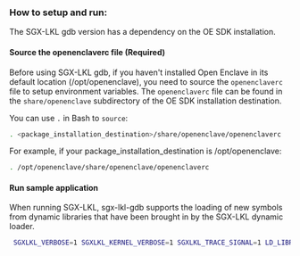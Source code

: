 ### How to setup and run:
The SGX-LKL gdb version has a dependency on the OE SDK installation.

#### Source the openenclaverc file (Required)

Before using SGX-LKL gdb, if you haven't installed Open Enclave in its default location (/opt/openenclave), you need to source the `openenclaverc` file to setup environment variables. The `openenclaverc` file can be found in the `share/openenclave` subdirectory of the OE SDK installation destination. 

You can use `.` in Bash to `source`:

```bash
. <package_installation_destination>/share/openenclave/openenclaverc
```

For example, if your package_installation_destination is /opt/openenclave:

```bash
. /opt/openenclave/share/openenclave/openenclaverc
```

#### Run sample application

When running SGX-LKL, sgx-lkl-gdb supports the loading of new symbols from dynamic libraries that have been brought in by the SGX-LKL dynamic loader.

```bash
 SGXLKL_VERBOSE=1 SGXLKL_KERNEL_VERBOSE=1 SGXLKL_TRACE_SIGNAL=1 LD_LIBRARY_PATH=/app:$LD_LIBRARY_PATH ./tools/gdb/sgx-lkl-gdb --args build/sgx-lkl-run-oe --hw-debug samples/basic/dynamic_loading/sgxlkl-disk.img /app/dynsymbols
```
